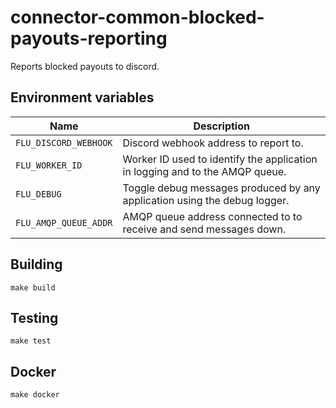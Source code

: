 
# connector-common-blocked-payouts-reporting

Reports blocked payouts to discord.

## Environment variables

|             Name             |                                  Description
|------------------------------|------------------------------------------------------------------------------|
| `FLU_DISCORD_WEBHOOK`                     | Discord webhook address to report to. |
| `FLU_WORKER_ID`            | Worker ID used to identify the application in logging and to the AMQP queue. |
| `FLU_DEBUG`                | Toggle debug messages produced by any application using the debug logger.    |
| `FLU_AMQP_QUEUE_ADDR`      | AMQP queue address connected to to receive and send messages down.           |

## Building

    make build

## Testing

    make test

## Docker

    make docker
